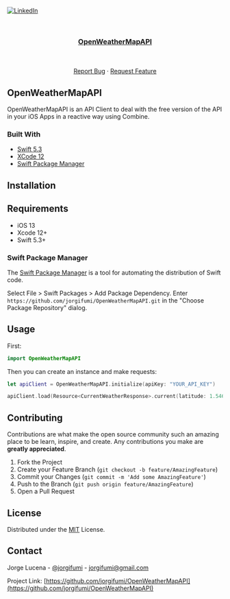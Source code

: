 [![LinkedIn][linkedin-shield]][linkedin-url]



<!-- PROJECT LOGO -->
<br />
<p align="center">
  <a href="https://github.com/jorgifumi/OpenWeatherMapAPI">

  <h3 align="center">OpenWeatherMapAPI</h3>

  <p align="center">
    <br />
    <br />
    <a href="https://github.com/jorgifumi/OpenWeatherMapAPI/issues">Report Bug</a>
    ·
    <a href="https://github.com/jorgifumi/OpenWeatherMapAPI/issues">Request Feature</a>
  </p>
</p>



<!-- ABOUT THE PROJECT -->
## OpenWeatherMapAPI


OpenWeatherMapAPI is an API Client to deal with the free version of the API in your iOS Apps in a reactive way using Combine.


### Built With

* [Swift 5.3](https://swift.org)
* [XCode 12](https://developer.apple.com/xcode/)
* [Swift Package Manager](https://swift.org/package-manager/)



<!-- GETTING STARTED -->
## Installation


## Requirements

- iOS 13
- Xcode 12+
- Swift 5.3+


### Swift Package Manager

The [Swift Package Manager](https://swift.org/package-manager/) is a tool for automating the distribution of Swift code.

Select File > Swift Packages > Add Package Dependency. Enter `https://github.com/jorgifumi/OpenWeatherMapAPI.git` in the "Choose Package Repository" dialog.


<!-- USAGE EXAMPLES -->
## Usage

First:
```swift
import OpenWeatherMapAPI
```

Then you can create an instance and make requests:
```swift
let apiClient = OpenWeatherMapAPI.initialize(apiKey: "YOUR_API_KEY")

apiClient.load(Resource<CurrentWeatherResponse>.current(latitude: 1.546, longitude: 5.454))
```


<!-- CONTRIBUTING -->
## Contributing

Contributions are what make the open source community such an amazing place to be learn, inspire, and create. Any contributions you make are **greatly appreciated**.

1. Fork the Project
2. Create your Feature Branch (`git checkout -b feature/AmazingFeature`)
3. Commit your Changes (`git commit -m 'Add some AmazingFeature'`)
4. Push to the Branch (`git push origin feature/AmazingFeature`)
5. Open a Pull Request



<!-- LICENSE -->
## License

Distributed under the [MIT](https://choosealicense.com/licenses/mit/) License.



<!-- CONTACT -->
## Contact

Jorge Lucena - [@jorgifumi](https://twitter.com/jorgifumi) - jorgifumi@gmail.com

Project Link: [https://github.com/jorgifumi/OpenWeatherMapAPI](https://github.com/jorgifumi/OpenWeatherMapAPI)



<!-- MARKDOWN LINKS & IMAGES -->
<!-- https://www.markdownguide.org/basic-syntax/#reference-style-links -->
[linkedin-shield]: https://img.shields.io/badge/-LinkedIn-black.svg?style=flat-square&logo=linkedin&colorB=555
[linkedin-url]: https://linkedin.com/in/jorgifumi
[product-screenshot]: images/screenshot.png
